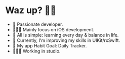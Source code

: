 # Waz up? 👋🏽
- 🍾 Passionate developer. 
- 👨🏽‍💻 Mainly focus on iOS development. 
- 💭 All is simple: learning every day & balance in life.
- 🐉 Currently, I'm improving my skills in UIKit/rxSwift. 
- 🤡 My app Habit Goal: Daily Tracker. 
- 🦸🏼‍♂️ Working in studio.
